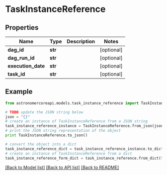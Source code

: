 # TaskInstanceReference


## Properties
Name | Type | Description | Notes
------------ | ------------- | ------------- | -------------
**dag_id** | **str** |  | [optional] 
**dag_run_id** | **str** |  | [optional] 
**execution_date** | **str** |  | [optional] 
**task_id** | **str** |  | [optional] 

## Example

```python
from astronomercoreapi.models.task_instance_reference import TaskInstanceReference

# TODO update the JSON string below
json = "{}"
# create an instance of TaskInstanceReference from a JSON string
task_instance_reference_instance = TaskInstanceReference.from_json(json)
# print the JSON string representation of the object
print TaskInstanceReference.to_json()

# convert the object into a dict
task_instance_reference_dict = task_instance_reference_instance.to_dict()
# create an instance of TaskInstanceReference from a dict
task_instance_reference_form_dict = task_instance_reference.from_dict(task_instance_reference_dict)
```
[[Back to Model list]](../README.md#documentation-for-models) [[Back to API list]](../README.md#documentation-for-api-endpoints) [[Back to README]](../README.md)


